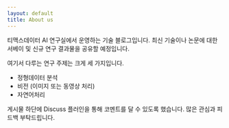 ```yaml
---
layout: default
title: About us
---
```


티맥스데이터 AI 연구실에서 운영하는 기술 블로그입니다. 최신 기술이나 논문에 대한 서베이 및 신규 연구 결과물을 공유할 예정입니다.

여기서 다루는 연구 주제는 크게 세 가지입니다. 

- 정형데이터 분석
- 비전 (이미지 또는 동영상 처리)
- 자연어처리

게시물 하단에 Discuss 플러인을 통해 코멘트를 달 수 있도록 했습니다.
많은 관심과 피드백 부탁드립니다.
